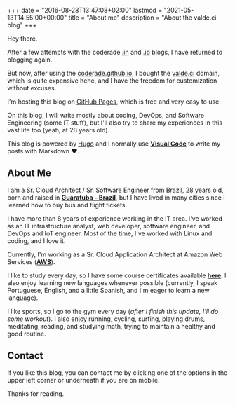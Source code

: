 +++
date = "2016-08-28T13:47:08+02:00"
lastmod = "2021-05-13T14:55:00+00:00"
title = "About me"
description = "About the valde.ci blog"
+++

Hey there.

After a few attempts with the coderade [.in](http://coderade.in) and [.io](http://coderade.io) blogs, I have returned to blogging again.

But now, after using the [coderade.github.io](https://coderade.github.io), I bought the [valde.ci](https://valde.ci) domain, which is quite expensive hehe, and I have the freedom for customization without excuses.

I'm hosting this blog on [GitHub Pages](https://pages.github.com/), which is free and very easy to use.

On this blog, I will write mostly about coding, DevOps, and Software Engineering (some IT stuff), but I'll also try to share my experiences in this vast life too (yeah, at 28 years old).

This blog is powered by [Hugo](http://gohugo.io) and I normally use [**Visual Code**](https://code.visualstudio.com/) to write my posts with Markdown :heart:.

## About Me

I am a Sr. Cloud Architect / Sr. Software Engineer from Brazil, 28 years old, born and raised in [**Guaratuba - Brazil**](https://en.wikipedia.org/wiki/Guaratuba), but I have lived in many cities since I learned how to buy bus and flight tickets.

I have more than 8 years of experience working in the IT area. I've worked as an IT infrastructure analyst, web developer, software engineer, and DevOps and IoT engineer. Most of the time, I've worked with Linux and coding, and I love it.

Currently, I'm working as a Sr. Cloud Application Architect at Amazon Web Services ([**AWS**](https://aws.amazon.com/)).

I like to study every day, so I have some course certificates available [**here**](https://github.com/coderade/certificates#certificates). I also enjoy learning new languages whenever possible (currently, I speak Portuguese, English, and a little Spanish, and I'm eager to learn a new language).

I like sports, so I go to the gym every day (*after I finish this update, I'll do some workout*). I also enjoy running, cycling, surfing, playing drums, meditating, reading, and studying math, trying to maintain a healthy and good routine.

## Contact

If you like this blog, you can contact me by clicking one of the options in the upper left corner or underneath if you are on mobile.

Thanks for reading.

